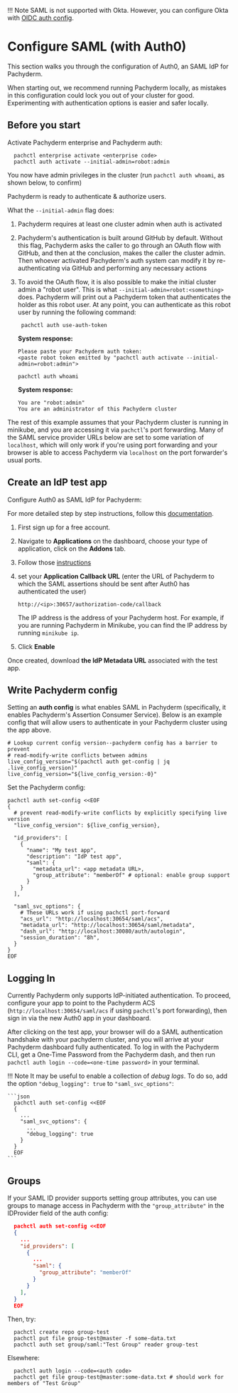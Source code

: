!!! Note
    SAML is not supported with Okta. However, you can
    configure Okta with [OIDC auth config](../../oidc/configure-with-okta/).

# Configure SAML (with Auth0)

This section walks you through the configuration of Auth0, an SAML IdP for Pachyderm.

When starting out, we recommend running Pachyderm locally, as
mistakes in this configuration could lock you out of your cluster for good.
Experimenting with authentication options is easier and
safer locally.

## Before you start

Activate Pachyderm enterprise and Pachyderm auth:

```shell
  pachctl enterprise activate <enterprise code>
  pachctl auth activate --initial-admin=robot:admin
```

You now have admin privileges in the cluster (run `pachctl auth whoami`, as shown below, to
confirm)

Pachyderm is ready to authenticate & authorize users.

What the `--initial-admin` flag does:
1. Pachyderm requires at least one cluster admin when auth is
   activated
2. Pachyderm's authentication is built around GitHub by default. Without this
   flag, Pachyderm asks the caller to go through an OAuth flow with GitHub, and
   then at the conclusion, makes the caller the cluster admin. Then whoever
   activated Pachyderm's auth system can modify it by re-authenticating via
   GitHub and performing any necessary actions
3. To avoid the OAuth flow, it is also possible to make the initial
   cluster admin a "robot user". This is what
   `--initial-admin=robot:<something>` does.
   Pachyderm will print out a Pachyderm token that authenticates the holder as
   this robot user. At any point, you can authenticate as this robot user by
   running the following command:

   ```shell
    pachctl auth use-auth-token
   ```
   **System response:**

   ```shell
   Please paste your Pachyderm auth token:
   <paste robot token emitted by "pachctl auth activate --initial-admin=robot:admin">
   ```

   ```shell
   pachctl auth whoami
    ```

   **System response:**

   ```shell
   You are "robot:admin"
   You are an administrator of this Pachyderm cluster
   ```

The rest of this example assumes that your Pachyderm cluster is running in
minikube, and you are accessing it via `pachctl`'s port forwarding. Many of the
SAML service provider URLs below are set to some variation of `localhost`,
which will only work if you're using port forwarding and your browser is able
to access Pachyderm via `localhost` on the port forwarder's usual ports.

## Create an IdP test app

Configure Auth0 as SAML IdP for Pachyderm:

For more detailed step by step instructions,
follow this [documentation](https://auth0.com/learn/saml-identity-provider/).

1. First sign up for a free account.
1. Navigate to **Applications** on the dashboard, choose your type of application,
click on the **Addons** tab.
1. Follow those [instructions](https://auth0.com/docs/protocols/saml-protocol/configure-auth0-as-saml-identity-provider#configure-auth0-as-idp)

1. set your **Application Callback URL** (enter the URL of Pachyderm to which the SAML assertions should be sent after Auth0 has authenticated the user)
   ```shell
   http://<ip>:30657/authorization-code/callback
   ```

   The IP address is the address of your Pachyderm host. For example,
   if you are running Pachyderm in Minikube, you can find the IP
   address by running `minikube ip`.
1. Click **Enable**

Once created, download **the IdP Metadata URL** associated with the test app.

## Write Pachyderm config

Setting an **auth config** is what enables SAML in Pachyderm
(specifically, it enables Pachyderm's Assertion Consumer Service). 
Below is an example config that will
allow users to authenticate in your Pachyderm cluster using the app above.

```shell
# Lookup current config version--pachyderm config has a barrier to prevent
# read-modify-write conflicts between admins
live_config_version="$(pachctl auth get-config | jq .live_config_version)"
live_config_version="${live_config_version:-0}"
```

Set the Pachyderm config:

```shell
pachctl auth set-config <<EOF
{
  # prevent read-modify-write conflicts by explicitly specifying live version
  "live_config_version": ${live_config_version},

  "id_providers": [
    {
      "name": "My test app",
      "description": "IdP test app",
      "saml": {
        "metadata_url": <app metadata URL>,
        "group_attribute": "memberOf" # optional: enable group support
      }
    }
  ],

  "saml_svc_options": {
    # These URLs work if using pachctl port-forward
    "acs_url": "http://localhost:30654/saml/acs",
    "metadata_url": "http://localhost:30654/saml/metadata",
    "dash_url": "http://localhost:30080/auth/autologin",
    "session_duration": "8h",
  }
}
EOF

```

## Logging In
Currently Pachyderm only supports IdP-initiated authentication. To proceed,
configure your app to point to the Pachyderm ACS
(`http://localhost:30654/saml/acs` if using `pachctl`'s port forwarding), then
sign in via the new Auth0 app in your dashboard.

After clicking on the test app, your browser will do a SAML authentication
handshake with your pachyderm cluster, and you will arrive at your Pachyderm
dashboard fully authenticated. To log in with the Pachyderm CLI, get a One-Time
Password from the Pachyderm dash, and then run `pachctl auth login
--code=<one-time password>` in your terminal.

!!! Note
    It may be useful to enable a collection of *debug logs*. To do so,
    add the option `"debug_logging": true` to `"saml_svc_options"`:

    ```json
      pachctl auth set-config <<EOF
      {
        ...
        "saml_svc_options": {
          ...
          "debug_logging": true
        }
      }
      EOF
    ```

## Groups
If your SAML ID provider supports setting group attributes, 
you can use groups to manage access in Pachyderm with the `"group_attribute"` 
in the IDProvider field of the auth config:

```json
  pachctl auth set-config <<EOF
  {
    ...
    "id_providers": [
      {
        ...
        "saml": {
          "group_attribute": "memberOf"
        }
      }
    ],
  }
  EOF
```

Then, try:
```shell
  pachctl create repo group-test
  pachctl put file group-test@master -f some-data.txt
  pachctl auth set group/saml:"Test Group" reader group-test
```

Elsewhere:
```shell
  pachctl auth login --code=<auth code>
  pachctl get file group-test@master:some-data.txt # should work for members of "Test Group"
```

